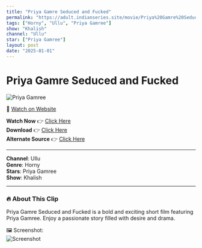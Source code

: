 ```yaml
---
title: "Priya Gamre Seduced and Fucked"
permalink: "https://adult.indianseries.site/movie/Priya%20Gamre%20Seduced%20and%20Fucked"
tags: ["Horny", "Ullu", "Priya Gamree"]
show: "Khalish"
channel: "Ullu"
star: ["Priya Gamree"]
layout: post
date: "2025-01-01"
---
```


# Priya Gamre Seduced and Fucked

![Priya Gamree](https://shorts.desisins.com/wp-content/uploads/2024/05/Priya-Gamre-Seduced-n-Fkced-Khalish-Ullu-DesiSins.com_.jpg)

🔗 [Watch on Website](https://adult.indianseries.site/movie/Priya%20Gamre%20Seduced%20and%20Fucked)

**Watch Now** 👉 [Click Here](https://adult.indianseries.site/movie/Priya%20Gamre%20Seduced%20and%20Fucked)  
**Download** 👉 [Click Here](https://adult.indianseries.site/movie/Priya%20Gamre%20Seduced%20and%20Fucked)  
**Alternate Source** 👉 [Click Here](https://adult.indianseries.site/movie/Priya%20Gamre%20Seduced%20and%20Fucked)

---

**Channel**: Ullu  
**Genre**: Horny  
**Stars**: Priya Gamree  
**Show**: Khalish

---

### 🔥 About This Clip

Priya Gamre Seduced and Fucked is a bold and exciting short film featuring Priya Gamree. Enjoy a passionate story filled with desire and drama.
 
🖼️ Screenshot:  
![Screenshot](https://shorts.desisins.com/wp-content/uploads/2024/05/Priya-Gamre-Seduced-n-Fkced-Khalish-Ullu-DesiSins.com_.jpg)
